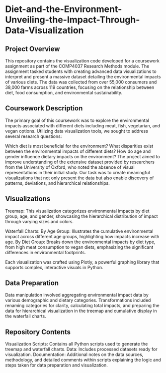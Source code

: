 # Diet-and-the-Environment-Unveiling-the-Impact-Through-Data-Visualization


## Project Overview
This repository contains the visualization code developed for a coursework assignment as part of the COMP4037 Research Methods module. The assignment tasked students with creating advanced data visualizations to interpret and present a massive dataset detailing the environmental impacts of various diets. The data was collected from over 55,000 consumers and 38,000 farms across 119 countries, focusing on the relationship between diet, food consumption, and environmental sustainability.

## Coursework Description
The primary goal of this coursework was to explore the environmental impacts associated with different diets including meat, fish, vegetarian, and vegan options. Utilizing data visualization tools, we sought to address several research questions:

Which diet is most beneficial for the environment?
What disparities exist between the environmental impacts of different diets?
How do age and gender influence dietary impacts on the environment?
The project aimed to improve understanding of the extensive dataset provided by researchers from the University of Oxford, who noted the absence of visual representations in their initial study. Our task was to create meaningful visualizations that not only present the data but also enable discovery of patterns, deviations, and hierarchical relationships.

## Visualizations

Treemap: This visualization categorizes environmental impacts by diet group, age, and gender, showcasing the hierarchical distribution of impact through varying sizes and colors.

Waterfall Charts: 
By Age Group: Illustrates the cumulative environmental impact across different age groups, highlighting how impacts increase with age.
By Diet Group: Breaks down the environmental impacts by diet type, from high meat consumption to vegan diets, emphasizing the significant differences in environmental footprints.

Each visualization was crafted using Plotly, a powerful graphing library that supports complex, interactive visuals in Python.

## Data Preparation
Data manipulation involved aggregating environmental impact data by various demographic and dietary categories. Transformations included renaming categories for clarity, calculating total impacts, and preparing the data for hierarchical visualization in the treemap and cumulative display in the waterfall charts.

## Repository Contents

Visualization Scripts: Contains all Python scripts used to generate the treemap and waterfall charts.
Data: Includes processed datasets ready for visualization.
Documentation: Additional notes on the data sources, methodology, and detailed comments within scripts explaining the logic and steps taken for data preparation and visualization.
